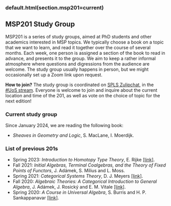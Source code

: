 ### default.html(section.msp201=current)

MSP201 Study Group
------------

MSP201 is a series of study groups, aimed at PhD students and other academics interested in MSP topics.
We typically choose a book on a topic that we want to learn, and read it together over the course of several months.
Each week, one person is assigned a section of the book to read in advance, and presents it to the group.
We aim to keep a rather informal atmosphere where questions and digressions from the audience are welcome.
The study group usually happens in person, but we might occasionally set up a Zoom link upon request.

**How to join?** The study group is coordinated on [SPLS Zulipchat](https://spls.zulipchat.com), in the [#UoS stream](https://spls.zulipchat.com/#narrow/stream/227686-UoS/topic/MSP.20201.20study.20group).
Everyone is welcome to join and inquire about the current location and time of the 201, as well as vote on the choice of topic for the next edition!

### Current study group

Since January 2024, we are reading the following book:

- *Sheaves in Geometry and Logic*,  S. MacLane, I. Moerdijk.

### List of previous 201s

- Spring 2023: *Introduction to Homotopy Type Theory*, E. Rijke [[link]](https://arxiv.org/abs/2212.11082).
- Fall 2021: *Initial Algebras, Terminal Coalgebras, and the Theory of Fixed Points of Functors*, J. Adámek, S. Milius and L. Moss.
- Spring 2021: *Categorical Systems Theory*, D. J. Meyers [[link]](http://davidjaz.com/Papers/DynamicalBook.pdf).
- Fall 2020: *Algebraic Theories: A Categorical Introduction to General Algebra*, J. Adámek, J. Rosický and E. M. Vitale [[link]](https://perso.uclouvain.be/enrico.vitale/gab_CUP2.pdf).
- Spring 2020: *A Course in Universal Algebra*, S. Burris and H. P. Sankappanavar [[link]](http://www.math.uwaterloo.ca/~snburris/htdocs/UALG/univ-algebra2012.pdf).
